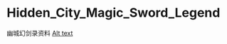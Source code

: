 # Hidden_City_Magic_Sword_Legend
幽城幻剑录资料
[Alt text](https://github.com/xxsmall/Hidden_City_Magic_Sword_Legend/master/1.png)
